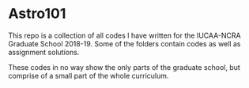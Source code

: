 # Astro101
This repo is a collection of all codes I have written for the IUCAA-NCRA Graduate School 2018-19. Some of the folders contain codes as well as assignment solutions. 

These codes in no way show the only parts of the graduate school, but comprise of a small part of the whole curriculum. 
